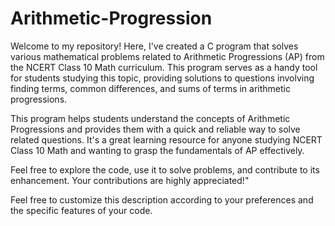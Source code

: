 # Arithmetic-Progression

Welcome to my repository! Here, I've created a C program that solves various mathematical problems related to Arithmetic Progressions (AP) from the NCERT Class 10 Math curriculum. This program serves as a handy tool for students studying this topic, providing solutions to questions involving finding terms, common differences, and sums of terms in arithmetic progressions.

This program helps students understand the concepts of Arithmetic Progressions and provides them with a quick and reliable way to solve related questions. It's a great learning resource for anyone studying NCERT Class 10 Math and wanting to grasp the fundamentals of AP effectively.

Feel free to explore the code, use it to solve problems, and contribute to its enhancement. Your contributions are highly appreciated!"

Feel free to customize this description according to your preferences and the specific features of your code.
